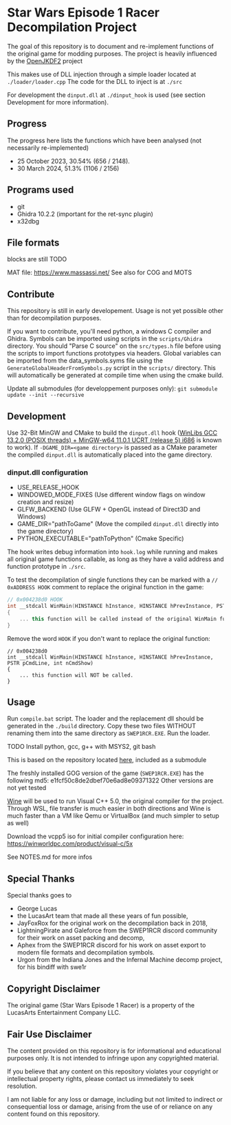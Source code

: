 # Star Wars Episode 1 Racer Decompilation Project

The goal of this repository is to document and re-implement functions of the original game for modding purposes.
The project is heavily influenced by the [OpenJKDF2](https://github.com/shinyquagsire23/OpenJKDF2) project

This makes use of DLL injection through a simple loader located at `./loader/loader.cpp`
The code for the DLL to inject is at `./src`

For development the `dinput.dll` at `./dinput_hook` is used (see section Development for more information).

## Progress
The progress here lists the functions which have been analysed (not necessarily re-implemented)
- 25 October 2023, 30.54% (656 / 2148).
- 30 March 2024, 51.3% (1106 / 2156)

## Programs used
- git
- Ghidra 10.2.2 (important for the ret-sync plugin)
- x32dbg

## File formats
blocks are still TODO

MAT file: https://www.massassi.net/
See also for COG and MOTS

## Contribute
This repository is still in early developement. Usage is not yet possible other than for decompilation purposes.

If you want to contribute, you'll need python, a windows C compiler and Ghidra.
Symbols can be imported using scripts in the `scripts/Ghidra` directory. You should "Parse C source" on the `src/types.h` file
before using the scripts to import functions prototypes via headers. Global variables can be imported from the
data\_symbols.syms file using the `GenerateGlobalHeaderFromSymbols.py` script in the `scripts/` directory. This will automatically
be generated at compile time when using the cmake build.

Update all submodules (for developpement purposes only):
`git submodule update --init --recursive`

## Development

Use 32-Bit MinGW and CMake to build the `dinput.dll` hook ([WinLibs GCC 13.2.0 (POSIX threads) + MinGW-w64 11.0.1 UCRT (release 5) i686](https://github.com/brechtsanders/winlibs_mingw/releases/tag/13.2.0posix-17.0.6-11.0.1-ucrt-r5) is known to work). If `-DGAME_DIR=<game directory>` is passed as a CMake parameter the compiled `dinput.dll` is automatically placed into the game directory.
### dinput.dll configuration
- USE_RELEASE_HOOK
- WINDOWED_MODE_FIXES (Use different window flags on window creation and resize)
- GLFW_BACKEND (Use GLFW + OpenGL instead of Direct3D and Windows)
- GAME_DIR="pathToGame" (Move the compiled `dinput.dll` directly into the game directory)
- PYTHON_EXECUTABLE="pathToPython" (Cmake Specific)

The hook writes debug information into `hook.log` while running and makes all original game functions callable, as long as they have a valid address and function prototype in `./src`.

To test the decompilation of single functions they can be marked with a `// 0xADDRESS HOOK` comment to replace the original function in the game:

```cpp
// 0x004238d0 HOOK
int __stdcall WinMain(HINSTANCE hInstance, HINSTANCE hPrevInstance, PSTR pCmdLine, int nCmdShow)
{
    ... this function will be called instead of the original WinMain function.
}
```

Remove the word `HOOK` if you don't want to replace the original function:

```
// 0x004238d0
int __stdcall WinMain(HINSTANCE hInstance, HINSTANCE hPrevInstance, PSTR pCmdLine, int nCmdShow)
{
    ... this function will NOT be called.
}
```

## Usage

Run `compile.bat` script. The loader and the replacement dll should be generated in the `./build` directory. Copy these two files WITHOUT renaming them into the same directory as `SWEP1RCR.EXE`. Run the loader.

TODO Install python, gcc, g++ with MSYS2, git bash


This is based on the repository located [here](https://github.com/OpenSWE1R/swe1r-re.git), included as a submodule

The freshly installed GOG version of the game (`SWEP1RCR.EXE`) has the following md5: e1fcf50c8de2dbef70e6ad8e09371322
Other versions are not yet tested

[Wine](https://www.winehq.org/) will be used to run Visual C++ 5.0, the original compiler for the project. Through WSL, file transfer is much easier in both directions and Wine is much faster than a VM like Qemu or VirtualBox (and much simpler to setup as well)

Download the vcpp5 iso for initial compiler configuration here: https://winworldpc.com/product/visual-c/5x

See NOTES.md for more infos

## Special Thanks
Special thanks goes to
- George Lucas
- the LucasArt team that made all these years of fun possible,
- JayFoxRox for the original work on the decompilation back in 2018,
- LightningPirate and Galeforce from the SWEP1RCR discord community for their work on asset packing and decomp,
- Aphex from the SWEP1RCR discord for his work on asset export to modern file formats and decompilation symbols.
- Urgon from the Indiana Jones and the Infernal Machine decomp project, for his bindiff with swe1r

## Copyright Disclaimer
The original game (Star Wars Episode 1 Racer) is a property of the LucasArts Entertainment Company LLC.

## Fair Use Disclaimer
The content provided on this repository is for informational and educational purposes only. It is not intended to infringe upon any copyrighted material.

If you believe that any content on this repository violates your copyright or intellectual property rights, please contact us immediately to seek resolution.

I am not liable for any loss or damage, including but not limited to indirect or consequential loss or damage, arising from the use of or reliance on any content found on this repository.
